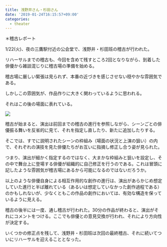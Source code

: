 ```yaml
---
title: 浅野井さん・杉田さん
date: '2019-01-24T16:15:57+09:00'
categories:
  - theater
---
```

＊稽古レポート



1/22(火)、夜の三鷹駅付近の公会堂で、浅野井・杉田班の稽古が行われた。



リハーサルまでの稽古も、今回を含めて残すところ2回となりながら、到着した俳優から雑談混じりに稽古場の準備を始める。

稽古場に厳しい緊張は見られず、本番の近づきを感じさせない穏やかな雰囲気である。

しかしこの雰囲気が、作品作りに大きく関わっているように思われる。

それはこの後の場面に表れている。



![](/img/s__7929859.jpg)



稽古が始まると、演出は前回までの稽古の進行を参照しながら、シーンごとの俳優振る舞いを反省的に見て、それを指定し直したり、新たに追加したりする。

そこでは、すでに説明されたシーンの枠組み（場面の状況と上演の狙い）の内で、それぞれの演技を見た俳優たちがお互いに指摘し修正し合う姿が見られた。

つまり、演出が細かく指定するのではなく、大まかな枠組みと狙いを設定し、その中で舞台上に登場する俳優が組織的に自己修正を行うのである。これは冒頭に記したような雰囲気が稽古場にあるから可能になるのではないだろうか。

以上のような俳優自身による相互作用的な創作の進行は、演出があらかじめ想定していた進行と半ば離れている（あるいは想定していなかった創作過程である）のかもしれないが、少なくともこの作品の創作においては、有効な構造を保っているように見える。



稽古の後半には一度、通し稽古が行われた。30分の作品が終わると、演出がそれにコメントをつける。ここでも俳優との意見交換が行われ、それにより方向性が決定する。

いくつかの修正点を残して、浅野井・杉田班は次回の最終稽古、それに続いてついにリハーサルを迎えることとなった。
